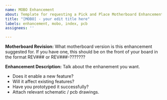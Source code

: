 ```yaml
---
name: MOBO Enhancement
about: Template for requesting a Pick and Place Motherboard Enhancement
title: "[MOBO] - your edit title here"
labels: enhancement, mobo, index, pcb
assignees: ''

---
```


**Motherboard Revision:** What motherboard version is this enhancement suggested for. If you have one, this should be on the front of your board in the format REV### or REV###-???????

**Enhancement Description:** Talk about the enhanement you want.
- Does it enable a new feature?
- Will it affect existing features?
- Have you prototyped it successfully?
- Attach relevant schematic / pcb drawings.

